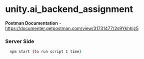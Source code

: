 # unity.ai_backend_assignment


**Postman Documentation** -https://documenter.getpostman.com/view/31731477/2s9Ykhhjz5


### Server Side
```bash
  npm start (to run script 1 time)
```
